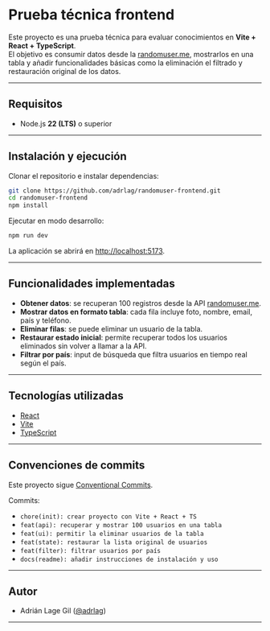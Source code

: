 # Prueba técnica frontend

Este proyecto es una prueba técnica para evaluar conocimientos en **Vite + React + TypeScript**.  
El objetivo es consumir datos desde la [randomuser.me](https://randomuser.me/), mostrarlos en una tabla y añadir funcionalidades básicas como la eliminación el filtrado y restauración original de los datos.

---

## Requisitos

- Node.js **22 (LTS)** o superior

---

## Instalación y ejecución

Clonar el repositorio e instalar dependencias:

```bash
git clone https://github.com/adrlag/randomuser-frontend.git
cd randomuser-frontend
npm install
```

Ejecutar en modo desarrollo:

```bash
npm run dev
```

La aplicación se abrirá en [http://localhost:5173](http://localhost:5173).

---

## Funcionalidades implementadas

- **Obtener datos**: se recuperan 100 registros desde la API [randomuser.me](https://randomuser.me/).  
- **Mostrar datos en formato tabla**: cada fila incluye foto, nombre, email, país y teléfono.  
- **Eliminar filas**: se puede eliminar un usuario de la tabla.  
- **Restaurar estado inicial**: permite recuperar todos los usuarios eliminados sin volver a llamar a la API.  
- **Filtrar por país**: input de búsqueda que filtra usuarios en tiempo real según el país.  

---

## Tecnologías utilizadas

- [React](https://react.dev/)  
- [Vite](https://vitejs.dev/)  
- [TypeScript](https://www.typescriptlang.org/)  

---

## Convenciones de commits

Este proyecto sigue [Conventional Commits](https://www.conventionalcommits.org/).
  
Commits:  
- `chore(init): crear proyecto con Vite + React + TS`
- `feat(api): recuperar y mostrar 100 usuarios en una tabla`
- `feat(ui): permitir la eliminar usuarios de la tabla`
- `feat(state): restaurar la lista original de usuarios`
- `feat(filter): filtrar usuarios por país`
- `docs(readme): añadir instrucciones de instalación y uso`

---

## Autor

- Adrián Lage Gil ([@adrlag](https://github.com/adrlag))

---